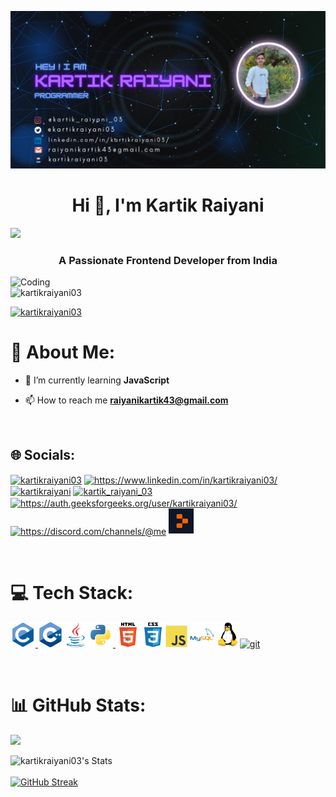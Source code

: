 ![logo](https://github.com/kartikraiyani03/kartikraiyani03/blob/main/Hey.png) 

<h1 align="center">Hi 👋, I'm Kartik Raiyani</h1>
<img src="https://www.animatedimages.org/data/media/562/animated-line-image-0184.gif" width="1920" />

<h3 align="center">A Passionate Frontend Developer from India</h3>
<img align="right" alt="Coding" width="550"  src="https://www.wingstechsolutions.com/wp-content/uploads/2022/03/full-stack-development.gif">

<p align="left"> <img src="https://komarev.com/ghpvc/?username=kartikraiyani03&label=Profile%20views&color=0e75b6&style=flat" alt="kartikraiyani03" /> </p>

<p align="left"> <a href="https://twitter.com/kartikraiyani03" target="blank"><img src="https://img.shields.io/twitter/follow/kartikraiyani03?logo=twitter&style=for-the-badge" alt="kartikraiyani03" /></a> </p>

# 💫 About Me:

- 🌱 I’m currently learning **JavaScript**

- 📫 How to reach me **raiyanikartik43@gmail.com**
<br>


## 🌐 Socials:
<p align="left"><a href="https://twitter.com/kartikraiyani03" target="blank"><img align="center" src="https://raw.githubusercontent.com/rahuldkjain/github-profile-readme-generator/master/src/images/icons/Social/twitter.svg" alt="kartikraiyani03" height="30" width="40" /></a>
<a href="https://linkedin.com/in/https://www.linkedin.com/in/kartikraiyani03/" target="blank"><img align="center" src="https://raw.githubusercontent.com/rahuldkjain/github-profile-readme-generator/master/src/images/icons/Social/linked-in-alt.svg" alt="https://www.linkedin.com/in/kartikraiyani03/" height="30" width="40" /></a>
<a href="https://fb.com/kartikraiyani" target="blank"><img align="center" src="https://raw.githubusercontent.com/rahuldkjain/github-profile-readme-generator/master/src/images/icons/Social/facebook.svg" alt="kartikraiyani" height="30" width="40" /></a>
<a href="https://instagram.com/kartik_raiyani_03" target="blank"><img align="center" src="https://raw.githubusercontent.com/rahuldkjain/github-profile-readme-generator/master/src/images/icons/Social/instagram.svg" alt="kartik_raiyani_03" height="30" width="40" /></a>
<a href="https://auth.geeksforgeeks.org/user/https://auth.geeksforgeeks.org/user/kartikraiyani03/" target="blank"><img align="center" src="https://raw.githubusercontent.com/rahuldkjain/github-profile-readme-generator/master/src/images/icons/Social/geeks-for-geeks.svg" alt="https://auth.geeksforgeeks.org/user/kartikraiyani03/" height="30" width="40" /></a>
  <a href="https://discord.gg/https://discord.com/channels/@me" target="blank"><img align="center" src="https://raw.githubusercontent.com/rahuldkjain/github-profile-readme-generator/master/src/images/icons/Social/discord.svg" alt="https://discord.com/channels/@me" height="40" width="40"/></a>
 <a href="https://replit.com/@raiyanikartik43"><img src="download.png" height="40" width="40" alt=""></a>
</p>
<br>


# 💻 Tech Stack:

<p align="left"> 
  <a href="https://www.cprogramming.com/"><img
    src="https://raw.githubusercontent.com/devicons/devicon/master/icons/c/c-original.svg" alt="c" width="40"
    height="40" /> </a>        <a href="https://www.w3schools.com/cpp/"><img
    src="https://raw.githubusercontent.com/devicons/devicon/master/icons/cplusplus/cplusplus-original.svg"  alt="cplusplus" width="40" height="40" /></a><a href=""><img src="https://raw.githubusercontent.com/devicons/devicon/master/icons/java/java-original.svg"  alt="java" width="40" height="40" /></a><a href="https://www.python.org"><img src="https://raw.githubusercontent.com/devicons/devicon/master/icons/python/python-original.svg" alt="python" width="40" height="40" alt="">
</a><a href="https://www.w3.org/html/"><img src="https://raw.githubusercontent.com/devicons/devicon/master/icons/html5/html5-original-wordmark.svg"
        alt="html5" width="40" height="40"  alt=""></a><a href="https://www.w3schools.com/css/"><img src="https://raw.githubusercontent.com/devicons/devicon/master/icons/css3/css3-original-wordmark.svg"
    height="40" alt=""></a><a href="https://developer.mozilla.org/en-US/docs/Web/JavaScript"><img src="https://raw.githubusercontent.com/devicons/devicon/master/icons/javascript/javascript-original.svg"alt="javascript" width="35" height="35"  alt=""></a> <a href="https://www.mysql.com/"><img src="https://raw.githubusercontent.com/devicons/devicon/master/icons/mysql/mysql-original-wordmark.svg" alt="mysql" width="40" height="40" alt=""></a><a href="https://www.linux.org/"><img src="https://raw.githubusercontent.com/devicons/devicon/master/icons/linux/linux-original.svg" alt="linux"
    width="40" height="40" alt=""></a><a href="https://git-scm.com/"><img src="https://www.vectorlogo.zone/logos/git-scm/git-scm-icon.svg" alt="git" width="40" rel="noreferrer" alt=""></a></p>
                <br/>

# 📊 GitHub Stats:

![](https://github-readme-stats.vercel.app/api/top-langs/?username=kartikraiyani03&theme=midnight-purple&hide_border=false&include_all_commits=true&count_private=false&layout=compact)

![kartikraiyani03's Stats](https://github-readme-stats.vercel.app/api?username=kartikraiyani03&theme=midnight-purple&show_icons=true&hide_border=false&count_private=true)
<br/>
<br/>
[![GitHub Streak](https://streak-stats.demolab.com/?user=kartikraiyani03&theme=midnight-purple)](https://git.io/streak-stats)


<!-- Proudly created with GPRM ( https://gprm.itsvg.in ) -->
